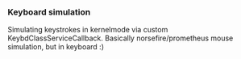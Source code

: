 ### Keyboard simulation
Simulating keystrokes in kernelmode via custom KeybdClassServiceCallback. Basically norsefire/prometheus mouse simulation, but in keyboard :)
